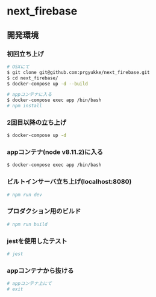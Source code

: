 # next_firebase

## 開発環境
### 初回立ち上げ
``` bash
# OSXにて
$ git clone git@github.com:prgyukke/next_firebase.git
$ cd next_firebase/
$ docker-compose up -d --build

# appコンテナに入る
$ docker-compose exec app /bin/bash
# npm install
```

### 2回目以降の立ち上げ
``` bash
$ docker-compose up -d
```

### appコンテナ(node v8.11.2)に入る
``` bash
$ docker-compose exec app /bin/bash
```

### ビルトインサーバ立ち上げ(localhost:8080)
``` bash
# npm run dev
```

### プロダクション用のビルド
``` bash
# npm run build
```

### jestを使用したテスト
``` bash
# jest
```

### appコンテナから抜ける
``` bash
# appコンテナ上にて
# exit
```